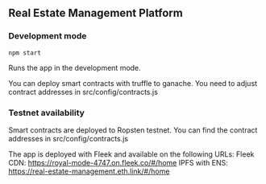 
## Real Estate Management Platform


### Development mode

`npm start`

Runs the app in the development mode.<br />

You can deploy smart contracts with truffle to ganache.
You need to adjust contract addresses in src/config/contracts.js


### Testnet availability

Smart contracts are deployed to Ropsten testnet.
You can find the contract addresses in src/config/contracts.js

The app is deployed with Fleek and available on the following URLs:
Fleek CDN: https://royal-mode-4747.on.fleek.co/#/home
IPFS with ENS: https://real-estate-management.eth.link/#/home

